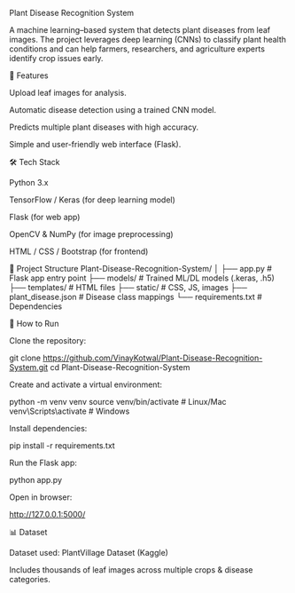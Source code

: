 Plant Disease Recognition System

A machine learning–based system that detects plant diseases from leaf images. The project leverages deep learning (CNNs) to classify plant health conditions and can help farmers, researchers, and agriculture experts identify crop issues early.

📌 Features

Upload leaf images for analysis.

Automatic disease detection using a trained CNN model.

Predicts multiple plant diseases with high accuracy.

Simple and user-friendly web interface (Flask).

🛠️ Tech Stack

Python 3.x

TensorFlow / Keras (for deep learning model)

Flask (for web app)

OpenCV & NumPy (for image preprocessing)

HTML / CSS / Bootstrap (for frontend)

📂 Project Structure
Plant-Disease-Recognition-System/
│
├── app.py                 # Flask app entry point
├── models/                # Trained ML/DL models (.keras, .h5)
├── templates/             # HTML files
├── static/                # CSS, JS, images
├── plant_disease.json     # Disease class mappings
└── requirements.txt       # Dependencies

🚀 How to Run

Clone the repository:

git clone https://github.com/VinayKotwal/Plant-Disease-Recognition-System.git
cd Plant-Disease-Recognition-System


Create and activate a virtual environment:

python -m venv venv
source venv/bin/activate   # Linux/Mac
venv\Scripts\activate      # Windows


Install dependencies:

pip install -r requirements.txt


Run the Flask app:

python app.py


Open in browser:

http://127.0.0.1:5000/

📊 Dataset

Dataset used: PlantVillage Dataset (Kaggle)

Includes thousands of leaf images across multiple crops & disease categories.
